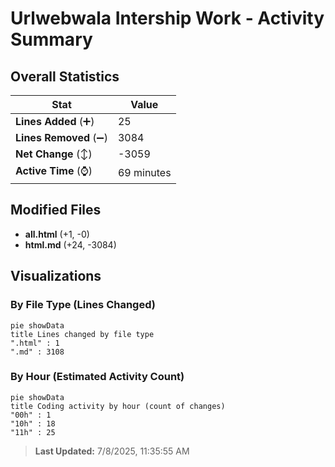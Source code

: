 # Urlwebwala Intership Work - Activity Summary 

## Overall Statistics

| Stat                   | Value                                                             |
| ---------------------- | ----------------------------------------------------------------- |
| **Lines Added** (➕)   | 25                                          |
| **Lines Removed** (➖) | 3084                                        |
| **Net Change** (↕)    | -3059                |
| **Active Time** (⌚)   | 69 minutes |


## Modified Files
- **all.html** (+1, -0)
- **html.md** (+24, -3084)

## Visualizations

### By File Type (Lines Changed)

```mermaid
pie showData
title Lines changed by file type
".html" : 1
".md" : 3108
```

### By Hour (Estimated Activity Count)

```mermaid
pie showData
title Coding activity by hour (count of changes)
"00h" : 1
"10h" : 18
"11h" : 25
```


> **Last Updated:** 7/8/2025, 11:35:55 AM